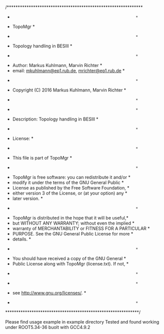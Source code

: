 /**************************************************************
 *                                                            *            
 *  TopoMgr                                                   *
 *                                                            *
 *  Topology handling in BESIII                               *
 *                                                            *
 *  Author: Markus Kuhlmann, Marvin Richter                   *
 *   email: mkuhlmann@ep1.rub.de, mrichter@ep1.rub.de         *
 *                                                            *
 *  Copyright (C) 2016  Markus Kuhlmann, Marvin Richter       *
 *                                                            *
 *                                                            *
 *  Description: Topology handling in BESIII                  *
 *                                                            *
 *  License:                                                  *
 *                                                            *
 *  This file is part of TopoMgr                              *
 *                                                            *
 *  TopoMgr is free software: you can redistribute it and/or  *
 *  modify it under the terms of the GNU General Public       *
 *  License as published by the Free Software Foundation,     *
 *  either version 3 of the License, or (at your option) any  *
 *  later version.                                            *
 *                                                            *
 *  TopoMgr is distributed in the hope that it will be useful,*
 *  but WITHOUT ANY WARRANTY; without even the implied        *
 *  warranty of MERCHANTABILITY or FITNESS FOR A PARTICULAR   *
 *  PURPOSE. See the GNU General Public License for more      *
 *  details.                                                  *
 *                                                            *
 *  You should have received a copy of the GNU General        *
 *  Public License along with TopoMgr (license.txt). If not,  *
 *                                                            *
 *                                                            *
 *  see <http://www.gnu.org/licenses/>.                       *
 *                                                            *
 *************************************************************/

Please find usage example in example directory
Tested and found working under ROOT5.34-36 buolt with GCC4.9.2
